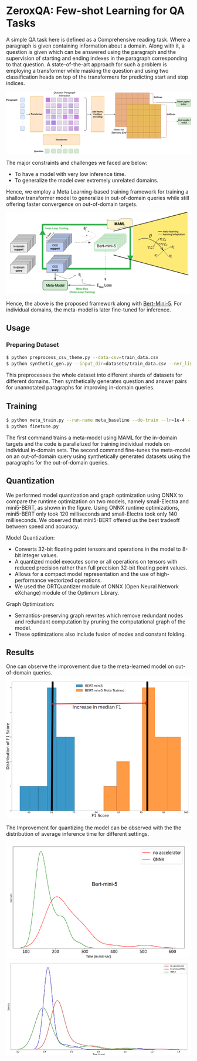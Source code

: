 # ZeroxQA: Few-shot Learning for QA Tasks

A simple QA task here is defined as a Comprehensive reading task. Where a paragraph is given containing information about a domain. Along with it, a question is given which can be answered using the paragraph and the supervision of starting and ending indexes in the paragraph corresponding to that question. A state-of-the-art approach for such a problem is employing a transformer while masking the question and using two classification heads on top of the transformers for predicting start and stop indices.

![Reader](media/reader.png)

The major constraints and challenges we faced are below:
- To have a model with very low inference time.
- To generalize the model over extremely unrelated domains.

Hence, we employ a Meta Learning-based training framework for training a shallow transformer model to generalize in out-of-domain queries while still offering faster convergence on out-of-domain targets.

![](media/meta_learning.png)

Hence, the above is the proposed framework along with [Bert-Mini-5](https://huggingface.co/mrm8488/bert-mini-5-finetuned-squadv2). For individual domains, the meta-model is later fine-tuned for inference.

## Usage

### Preparing Dataset

```bash
$ python preprocess_csv_theme.py --data-csv=train_data.csv
$ python synthetic_gen.py --input_dir=datasets/train_data.csv --ner_limit=2 --use_qa_data=sample_question_answers.csv
```

This preprocesses the whole dataset into different shards of datasets for different domains. Then synthetically generates question and answer pairs for unannotated paragraphs for improving in-domain queries.

## Training 

```bash
$ python meta_train.py --run-name meta_baseline --do-train --lr=1e-4 --meta-lr=5e-3 --meta-epochs=10000
$ python finetune.py
```
The first command trains a meta-model using MAML for the in-domain targets and the code is parallelized for training individual models on individual in-domain sets. The second command fine-tunes the meta-model on an out-of-domain query using synthetically generated datasets using the paragraphs for the out-of-domain queries.

## Quantization

We performed model quantization and graph optimization using ONNX to compare the runtime optimization on two models, namely small-Electra and mini5-BERT, as shown in the figure. Using ONNX runtime optimizations, mini5-BERT only took 120 milliseconds and small-Electra took only 140 milliseconds. We observed that mini5-BERT offered us the best tradeoff between speed and accuracy.

Model Quantization:
- Converts 32-bit floating point tensors and operations in the model to 8-bit integer values.
- A quantized model executes some or all operations on tensors with reduced precision rather than full precision 32-bit floating point values.
- Allows for a compact model representation and the use of high-performance vectorized operations.
- We used the ORTQuantizer module of ONNX (Open Neural Network eXchange) module of the Optimum Library.

Graph Optimization:
- Semantics-preserving graph rewrites which remove redundant nodes and redundant computation by pruning the computational graph of the model.
- These optimizations also include fusion of nodes and constant folding.

## Results

One can observe the improvement due to the meta-learned model on out-of-domain queries.
![](media/plot.png)

The Improvement for quantizing the model can be observed with the the distribution of average inference time for different settings.

![](media/mini5.png)
![](media/mini55.png)
